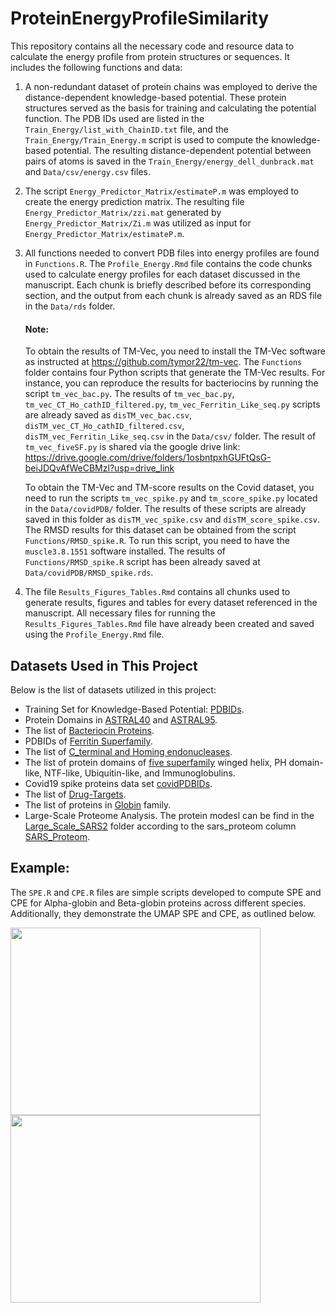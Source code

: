 # ProteinEnergyProfileSimilarity
This repository contains all the necessary code and resource data to calculate the energy profile from protein structures or sequences. It includes the following functions and data:

1. A non-redundant dataset of protein chains was employed to derive the distance-dependent knowledge-based potential. These protein structures served as the basis for training and calculating the potential function. The PDB IDs used are listed in the `Train_Energy/list_with_ChainID.txt` file, and the `Train_Energy/Train_Energy.m` script is used to compute the knowledge-based potential. The resulting distance-dependent potential between pairs of atoms is saved in the `Train_Energy/energy_dell_dunbrack.mat` and `Data/csv/energy.csv` files.

2. The script `Energy_Predictor_Matrix/estimateP.m` was employed to create the energy prediction matrix. The resulting file `Energy_Predictor_Matrix/zzi.mat` generated by `Energy_Predictor_Matrix/Zi.m` was utilized as input for `Energy_Predictor_Matrix/estimateP.m`.

3. All functions needed to convert PDB files into energy profiles are found in `Functions.R`. The `Profile_Energy.Rmd` file contains the code chunks used to calculate energy profiles for each dataset discussed in the manuscript. Each chunk is briefly described before its corresponding section, and the output from each chunk is already saved as an RDS file in the `Data/rds` folder.

    #### Note:
   To obtain the results of TM-Vec, you need to install the TM-Vec software as instructed at https://github.com/tymor22/tm-vec. The `Functions` folder contains four Python scripts that generate the TM-Vec results. For instance, you can reproduce the results for bacteriocins by running the script `tm_vec_bac.py`. The results of `tm_vec_bac.py`, `tm_vec_CT_Ho_cathID_filtered.py`, `tm_vec_Ferritin_Like_seq.py` scripts are already saved  as `disTM_vec_bac.csv`, `disTM_vec_CT_Ho_cathID_filtered.csv`, `disTM_vec_Ferritin_Like_seq.csv` in the `Data/csv/` folder. The result of `tm_vec_fiveSF.py` is shared via the google drive link:
   https://drive.google.com/drive/folders/1osbntpxhGUFtQsG-beiJDQvAfWeCBMzl?usp=drive_link
   

   To obtain the TM-Vec and TM-score results on the Covid dataset, you need to run the scripts `tm_vec_spike.py` and `tm_score_spike.py` located in the `Data/covidPDB/` folder. The results of these scripts are already saved in this folder as `disTM_vec_spike.csv` and `disTM_score_spike.csv`. The RMSD results for this dataset can be obtained from the script `Functions/RMSD_spike.R`. To run this script, you need to have the `muscle3.8.1551` software installed. The results of `Functions/RMSD_spike.R` script has been already saved at `Data/covidPDB/RMSD_spike.rds`.

5. The file `Results_Figures_Tables.Rmd` contains all chunks used to generate results, figures and tables for every dataset referenced in the manuscript. All necessary files for running the `Results_Figures_Tables.Rmd` file have already been created and saved using the `Profile_Energy.Rmd` file.

 ## Datasets Used in This Project
Below is the list of datasets utilized in this project:

- Training Set for Knowledge-Based Potential: [PDBIDs](Train_Energy/list_with_chainID_rm_Olaps.txt).
- Protein Domains in [ASTRAL40](Data/csv/astral-scopedom-seqres-gd-sel-gs-bib-40-2.08.fa) and [ASTRAL95](Data/csv/astral-scopedom-seqres-gd-sel-gs-bib-95-2.08.fa).
- The list of [Bacteriocin Proteins](Data/csv/Bacteriocin.csv).
- PDBIDs of [Ferritin Superfamily](Data/csv/Ferritin_Like_seq.csv).
- The list of [C_terminal and Homing endonucleases](Data/csv/CT_Ho_cathID.csv).
- The list of protein domains of [five superfamily](Data/csv/fiveSF.csv) winged helix, PH domain-like, NTF-like, Ubiquitin-like, and Immunoglobulins.
- Covid19 spike proteins data set [covidPDBIDs](Data/covidPDB/).
- The list of [Drug-Targets](Data/csv/41467_2019_9186_MOESM4_ESM.xlsx).
- The list of proteins in [Globin](Data/Globin/Globin.csv) family.
- Large-Scale Proteome Analysis. The protein modesl can be find in the [Large_Scale_SARS2](Data/Large_Scale_SARS2) folder according to the sars_proteom column [SARS_Proteom](Data/Large_Scale_SARS2/sars_proteom.csv).

 ## Example:
The `SPE.R` and `CPE.R` files are simple scripts developed to compute SPE and CPE for Alpha-globin and Beta-globin proteins across different species. Additionally, they demonstrate the UMAP  SPE and CPE, as outlined below.

<img src="https://github.com/user-attachments/assets/ac22e365-eff8-4bbb-9456-a3dcd63fac65" width="400" height="300">
<img src="https://github.com/user-attachments/assets/019e55bd-d082-4a32-86d4-ee01c701899e" width="400" height="300">

